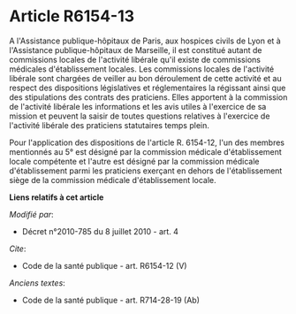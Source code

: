 # Article R6154-13

A l'Assistance publique-hôpitaux de Paris, aux hospices civils de Lyon et à l'Assistance publique-hôpitaux de Marseille, il
est constitué autant de commissions locales de l'activité libérale qu'il existe de commissions médicales d'établissement
locales. Les commissions locales de l'activité libérale sont chargées de veiller au bon déroulement de cette activité et au
respect des dispositions législatives et réglementaires la régissant ainsi que des stipulations des contrats des praticiens.
Elles apportent à la commission de l'activité libérale les informations et les avis utiles à l'exercice de sa mission et
peuvent la saisir de toutes questions relatives à l'exercice de l'activité libérale des praticiens statutaires temps plein. 

Pour l'application des dispositions de l'article R. 6154-12, l'un des membres mentionnés au 5° est désigné par la commission
médicale d'établissement locale compétente et l'autre est désigné par la commission médicale d'établissement parmi les
praticiens exerçant en dehors de l'établissement siège de la commission médicale d'établissement locale.

**Liens relatifs à cet article**

_Modifié par_:

  - Décret n°2010-785 du 8 juillet 2010 - art. 4

_Cite_:

  - Code de la santé publique - art. R6154-12 (V)

_Anciens textes_:

  - Code de la santé publique - art. R714-28-19 (Ab)
